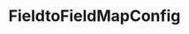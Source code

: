 ---
optionsClassName: FieldtoFieldMapConfig
optionsClassFullName: MigrationTools._EngineV1.Configuration.FieldMap.FieldtoFieldMapConfig
configurationSamples:
- name: default
  description: 
  code: >-
    {
      "$type": "FieldtoFieldMapConfig",
      "WorkItemTypeName": "*",
      "sourceField": "System.StackRank",
      "targetField": "System.Rank",
      "defaultValue": "1000"
    }
  sampleFor: MigrationTools._EngineV1.Configuration.FieldMap.FieldtoFieldMapConfig
description: Just want to map one field to another? This is the one for you.
className: FieldtoFieldMapConfig
typeName: FieldMaps
architecture: v1
options:
- parameterName: defaultValue
  type: String
  description: missng XML code comments
  defaultValue: missng XML code comments
- parameterName: sourceField
  type: String
  description: missng XML code comments
  defaultValue: missng XML code comments
- parameterName: targetField
  type: String
  description: missng XML code comments
  defaultValue: missng XML code comments
- parameterName: WorkItemTypeName
  type: String
  description: missng XML code comments
  defaultValue: missng XML code comments
status: ready
processingTarget: Work Item Field
classFile: /src/MigrationTools/_EngineV1/Configuration/FieldMap/FieldtoFieldMapConfig.cs
optionsClassFile: /src/MigrationTools/_EngineV1/Configuration/FieldMap/FieldtoFieldMapConfig.cs

redirectFrom: []
layout: reference
toc: true
permalink: /Reference/v1/FieldMaps/FieldtoFieldMapConfig/
title: FieldtoFieldMapConfig
categories:
- FieldMaps
- v1
notes: ''
introduction: ''

---